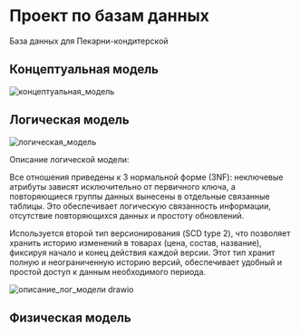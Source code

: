 # Проект по базам данных
База данных для Пекарни-кондитерской

## Концептуальная модель
![концептуальная_модель](https://github.com/user-attachments/assets/ab781a9c-3abc-43bc-adfb-60a3d3fa6b58)

## Логическая модель
![логическая_модель](https://github.com/user-attachments/assets/1a22ca6b-f5c5-4bf8-93ef-540ff5208d03)

Описание логической модели:

Все отношения приведены к 3 нормальной форме (3NF): неключевые атрибуты зависят исключительно от первичного ключа, а повторяющиеся группы данных вынесены в отдельные связанные таблицы. Это обеспечивает логическую связанность информации, отсутствие повторяющихся данных и простоту обновлений.

Используется второй тип версионирования (SCD type 2), что позволяет хранить историю изменений в товарах (цена, состав, название), фиксируя начало и конец действия каждой версии. Этот тип хранит полную и неограниченную историю версий, обеспечивает удобный и простой доступ к данным необходимого периода.

![описание_лог_модели drawio](https://github.com/user-attachments/assets/e4291381-ecf1-41e2-b5b2-dda40e80d3b2)

## Физическая модель
